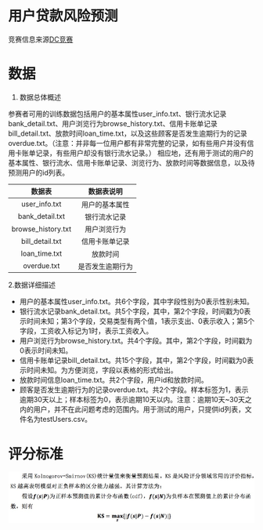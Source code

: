 # 用户贷款风险预测

竞赛信息来源[DC竞赛](https://www.dcjingsai.com/common/cmpt/%E7%94%A8%E6%88%B7%E8%B4%B7%E6%AC%BE%E9%A3%8E%E9%99%A9%E9%A2%84%E6%B5%8B_%E8%B5%9B%E4%BD%93%E4%B8%8E%E6%95%B0%E6%8D%AE.html)


# 数据

1. 数据总体概述  

参赛者可用的训练数据包括用户的基本属性user_info.txt、银行流水记录bank_detail.txt、用户浏览行为browse_history.txt、信用卡账单记录bill_detail.txt、放款时间loan_time.txt，以及这些顾客是否发生逾期行为的记录overdue.txt。（注意：并非每一位用户都有非常完整的记录，如有些用户并没有信用卡账单记录，有些用户却没有银行流水记录。）
相应地，还有用于测试的用户的基本属性、银行流水、信用卡账单记录、浏览行为、放款时间等数据信息，以及待预测用户的id列表。

| 数据表 | 数据表说明 |
| :---: | :---:|
| user_info.txt | 用户的基本属性|
| bank_detail.txt | 银行流水记录|
| browse_history.txt | 用户浏览行为|
| bill_detail.txt | 信用卡账单记录|
| loan_time.txt | 放款时间 |
| overdue.txt |是否发生逾期行为|  


2.数据详细描述  
* 用户的基本属性user_info.txt。共6个字段，其中字段性别为0表示性别未知。
* 银行流水记录bank_detail.txt。共5个字段，其中，第2个字段，时间戳为0表示时间未知；第3个字段，交易类型有两个值，1表示支出、0表示收入；第5个字段，工资收入标记为1时，表示工资收入。
* 用户浏览行为browse_history.txt。共4个字段。其中，第2个字段，时间戳为0表示时间未知。
* 信用卡账单记录bill_detail.txt。共15个字段，其中，第2个字段，时间戳为0表示时间未知。为方便浏览，字段以表格的形式给出。
* 放款时间信息loan_time.txt。共2个字段，用户id和放款时间。
* 顾客是否发生逾期行为的记录overdue.txt。共2个字段。样本标签为1，表示逾期30天以上；样本标签为0，表示逾期10天以内。注意：逾期10天~30天之内的用户，并不在此问题考虑的范围内。用于测试的用户，只提供id列表，文件名为testUsers.csv。

# 评分标准
![评分算法](https://github.com/YangYY013/cube/blob/master/game/1c678dd9-073b-4e17-b1a6-49f99445a3a5.png)


